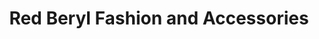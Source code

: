 ---
title: "Red Beryl Fashion and Accessories"
url: /cainta-rizal/red-beryl-fashion-and-accessories/
shop: clothes
---